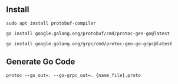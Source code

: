 ## Install
`sudo apt install protobuf-compiler`

`go install google.golang.org/protobuf/cmd/protoc-gen-go@latest`

`go install google.golang.org/grpc/cmd/protoc-gen-go-grpc@latest`

## Generate Go Code
`protoc --go_out=. --go-grpc_out=. {name_file}.proto`
